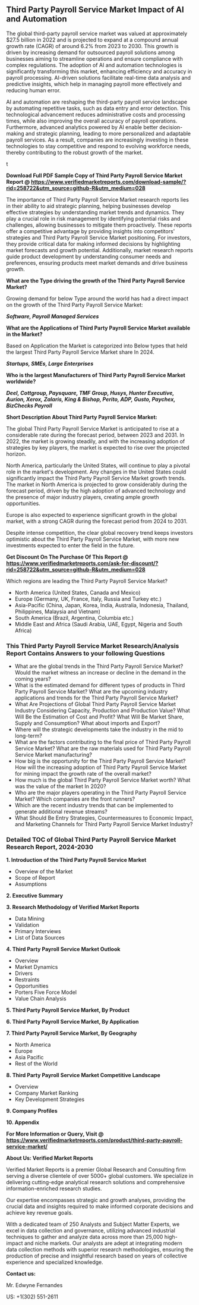 <h2>Third Party Payroll Service Market Impact of AI and Automation</h2><p>The global third-party payroll service market was valued at approximately $27.5 billion in 2022 and is projected to expand at a compound annual growth rate (CAGR) of around 6.2% from 2023 to 2030. This growth is driven by increasing demand for outsourced payroll solutions among businesses aiming to streamline operations and ensure compliance with complex regulations. The adoption of AI and automation technologies is significantly transforming this market, enhancing efficiency and accuracy in payroll processing. AI-driven solutions facilitate real-time data analysis and predictive insights, which help in managing payroll more effectively and reducing human error.</p><p>AI and automation are reshaping the third-party payroll service landscape by automating repetitive tasks, such as data entry and error detection. This technological advancement reduces administrative costs and processing times, while also improving the overall accuracy of payroll operations. Furthermore, advanced analytics powered by AI enable better decision-making and strategic planning, leading to more personalized and adaptable payroll services. As a result, companies are increasingly investing in these technologies to stay competitive and respond to evolving workforce needs, thereby contributing to the robust growth of the market.</p>t</p><p id="" class=""><strong>Download Full PDF Sample Copy of Third Party Payroll Service Market Report @ <a href="https://www.verifiedmarketreports.com/download-sample/?rid=258722&utm_source=github-R&utm_medium=028" target="_blank">https://www.verifiedmarketreports.com/download-sample/?rid=258722&utm_source=github-R&utm_medium=028</a></strong></p><p>The importance of&nbsp;Third Party Payroll Service Market research reports lies in their ability to aid strategic planning, helping businesses develop effective strategies by understanding market trends and dynamics. They play a crucial role in risk management by identifying potential risks and challenges, allowing businesses to mitigate them proactively. These reports offer a competitive advantage by providing insights into competitors' strategies and Third Party Payroll Service Market positioning. For investors, they provide critical data for making informed decisions by highlighting market forecasts and growth potential. Additionally, market research reports guide product development by understanding consumer needs and preferences, ensuring products meet market demands and drive business growth.</p><p><strong>What are the&nbsp;Type driving the growth of the Third Party Payroll Service Market?</strong></p><p id="" class="">Growing demand for below Type around the world has had a direct impact on the growth of the Third Party Payroll Service Market:</p><em><strong>Software, Payroll Managed Services</strong></em></p><strong>What are the&nbsp;Applications&nbsp;of Third Party Payroll Service Market available in the Market?</strong></p><p id="" class="">Based on Application the Market is categorized into Below types that held the largest Third Party Payroll Service Market share In 2024.</p><em><strong>Startups, SMEs, Large Enterprises</strong></em></p><strong>Who is the largest Manufacturers of Third Party Payroll Service Market worldwide?</strong></p><p><em><strong>Deel, Cottgroup, Paysquare, TMF Group, Husys, Hunter Executive, Aurion, Xerox, Zalaris, King & Bishop, Perito, ADP, Gusto, Paychex, BizChecks Payroll</strong></em></p><p id="" class=""><strong>Short Description About Third Party Payroll Service Market:</strong></p><p>The global Third Party Payroll Service Market is anticipated to rise at a considerable rate during the forecast period, between 2023 and 2031. In 2022, the market is growing steadily, and with the increasing adoption of strategies by key players, the market is expected to rise over the projected horizon.</p><p>North America, particularly the United States, will continue to play a pivotal role in the market's development. Any changes in the United States could significantly impact the Third Party Payroll Service Market growth trends. The market in North America is projected to grow considerably during the forecast period, driven by the high adoption of advanced technology and the presence of major industry players, creating ample growth opportunities.</p><p>Europe is also expected to experience significant growth in the global market, with a strong CAGR during the forecast period from 2024 to 2031.</p><p>Despite intense competition, the clear global recovery trend keeps investors optimistic about the Third Party Payroll Service Market, with more new investments expected to enter the field in the future.</p><p id="" class=""><strong>Get Discount On The Purchase Of This Report @ <a href="https://www.verifiedmarketreports.com/ask-for-discount/?rid=258722&utm_source=github-R&utm_medium=028" target="_blank">https://www.verifiedmarketreports.com/ask-for-discount/?rid=258722&utm_source=github-R&utm_medium=028</a></strong></p>Which regions are leading the Third Party Payroll Service Market?</p><ul><li>North America (United States, Canada and Mexico)</li><li>Europe (Germany, UK, France, Italy, Russia and Turkey etc.)</li><li>Asia-Pacific (China, Japan, Korea, India, Australia, Indonesia, Thailand, Philippines, Malaysia and Vietnam)</li><li>South America (Brazil, Argentina, Columbia etc.)</li><li>Middle East and Africa (Saudi Arabia, UAE, Egypt, Nigeria and South Africa)</li></ul><h3 id="" class="">This Third Party Payroll Service Market Research/Analysis Report Contains Answers to your following Questions</h3><ul><li>What are the global trends in the Third Party Payroll Service Market? Would the market witness an increase or decline in the demand in the coming years?</li><li>What is the estimated demand for different types of products in Third Party Payroll Service Market? What are the upcoming industry applications and trends for the Third Party Payroll Service Market?</li><li>What Are Projections of Global Third Party Payroll Service Market Industry Considering Capacity, Production and Production Value? What Will Be the Estimation of Cost and Profit? What Will Be Market Share, Supply and Consumption? What about imports and Export?</li><li>Where will the strategic developments take the industry in the mid to long-term?</li><li>What are the factors contributing to the final price of Third Party Payroll Service Market? What are the raw materials used for Third Party Payroll Service Market manufacturing?</li><li>How big is the opportunity for the Third Party Payroll Service Market? How will the increasing adoption of Third Party Payroll Service Market for mining impact the growth rate of the overall market?</li><li>How much is the global Third Party Payroll Service Market worth? What was the value of the market In 2020?</li><li>Who are the major players operating in the Third Party Payroll Service Market? Which companies are the front runners?</li><li>Which are the recent industry trends that can be implemented to generate additional revenue streams?</li><li>What Should Be Entry Strategies, Countermeasures to Economic Impact, and Marketing Channels for Third Party Payroll Service Market Industry?</li></ul><h3 id="" class="">Detailed TOC of Global Third Party Payroll Service Market Research Report, 2024-2030</h3><p id="" class=""><strong>1. Introduction of the Third Party Payroll Service Market</strong></p><ul><li>Overview of the Market</li><li>Scope of Report</li><li>Assumptions</li></ul><p id="" class=""><strong>2. Executive Summary</strong></p><p id="" class=""><strong>3. Research Methodology of Verified Market Reports</strong></p><ul><li>Data Mining</li><li>Validation</li><li>Primary Interviews</li><li>List of Data Sources</li></ul><p id="" class=""><strong>4. Third Party Payroll Service Market Outlook</strong></p><ul><li>Overview</li><li>Market Dynamics</li><li>Drivers</li><li>Restraints</li><li>Opportunities</li><li>Porters Five Force Model</li><li>Value Chain Analysis</li></ul><p id="" class=""><strong>5. Third Party Payroll Service Market, By Product</strong></p><p id="" class=""><strong>6. Third Party Payroll Service Market, By Application</strong></p><p id="" class=""><strong>7. Third Party Payroll Service Market, By Geography</strong></p><ul><li>North America</li><li>Europe</li><li>Asia Pacific</li><li>Rest of the World</li></ul><p id="" class=""><strong>8. Third Party Payroll Service Market Competitive Landscape</strong></p><ul><li>Overview</li><li>Company Market Ranking</li><li>Key Development Strategies</li></ul><p id="" class=""><strong>9. Company Profiles</strong></p><p id="" class=""><strong>10. Appendix</strong></p><p id="" class=""><strong>For More Information or Query, Visit @ <a href="https://www.verifiedmarketreports.com/product/third-party-payroll-service-market/" target="_blank">https://www.verifiedmarketreports.com/product/third-party-payroll-service-market/</a></strong></p><p id="" class=""><strong>About Us: Verified Market Reports</strong></p><p id="" class="">Verified Market Reports is a premier Global Research and Consulting firm serving a diverse clientele of over 5000+ global customers. We specialize in delivering cutting-edge analytical research solutions and comprehensive information-enriched research studies.</p><p id="" class="">Our expertise encompasses strategic and growth analyses, providing the crucial data and insights required to make informed corporate decisions and achieve key revenue goals.</p><p id="" class="">With a dedicated team of 250 Analysts and Subject Matter Experts, we excel in data collection and governance, utilizing advanced industrial techniques to gather and analyze data across more than 25,000 high-impact and niche markets. Our analysts are adept at integrating modern data collection methods with superior research methodologies, ensuring the production of precise and insightful research based on years of collective experience and specialized knowledge.</p><p id="" class=""><strong>Contact us:</strong></p><p id="" class="">Mr. Edwyne Fernandes</p><p id="" class="">US: +1(302) 551-2611</p>